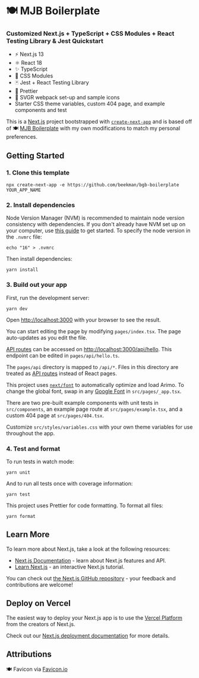 # 🍽️ MJB Boilerplate

### Customized Next.js + TypeScript + CSS Modules + React Testing Library & Jest Quickstart

- ⚡ Next.js 13
- ⚛️ React 18
- ✨ TypeScript
- 🎨 CSS Modules
- 🃏 Jest + React Testing Library
- 💖 Prettier
- 🛄 SVGR webpack set-up and sample icons
- Starter CSS theme variables, custom 404 page, and example components and test

This is a [Next.js](https://nextjs.org/) project bootstrapped with [`create-next-app`](https://github.com/vercel/next.js/tree/canary/packages/create-next-app) and is based off of 🍽️ [MJB Boilerplate](https://github.com/MollyJeanB/mjb-boilerplate) with my own modifications to match my personal preferences.

## Getting Started

### 1. Clone this template

```shell
npx create-next-app -e https://github.com/beekman/bgb-boilerplate YOUR_APP_NAME
```

### 2. Install dependencies

Node Version Manager (NVM) is recommended to maintain node version consistency with dependencies. If you don't already have NVM set up on your computer, use [this guide](https://github.com/nvm-sh/nvm) to get started. To specify the node version in the `.nvmrc` file:

```shell
echo "16" > .nvmrc
```

Then install dependencies:

```shell
yarn install
```

### 3. Build out your app

First, run the development server:

```shell
yarn dev
```

Open [http://localhost:3000](http://localhost:3000) with your browser to see the result.

You can start editing the page by modifying `pages/index.tsx`. The page auto-updates as you edit the file.

[API routes](https://nextjs.org/docs/api-routes/introduction) can be accessed on [http://localhost:3000/api/hello](http://localhost:3000/api/hello). This endpoint can be edited in `pages/api/hello.ts`.

The `pages/api` directory is mapped to `/api/*`. Files in this directory are treated as [API routes](https://nextjs.org/docs/api-routes/introduction) instead of React pages.

This project uses [`next/font`](https://nextjs.org/docs/basic-features/font-optimization) to automatically optimize and load Arimo. To change the global font, swap in any [Google Font](https://fonts.google.com/) in `src/pages/_app.tsx`.

There are two pre-built example components with unit tests in `src/components`, an example page route at `src/pages/example.tsx`, and a custom 404 page at `src/pages/404.tsx`.

Customize `src/styles/variables.css` with your own theme variables for use throughout the app.

### 4. Test and format

To run tests in watch mode:

```shell
yarn unit
```

And to run all tests once with coverage information:

```shell
yarn test
```

This project uses Prettier for code formatting. To format all files:

```shell
yarn format
```

## Learn More

To learn more about Next.js, take a look at the following resources:

- [Next.js Documentation](https://nextjs.org/docs) - learn about Next.js features and API.
- [Learn Next.js](https://nextjs.org/learn) - an interactive Next.js tutorial.

You can check out [the Next.js GitHub repository](https://github.com/vercel/next.js/) - your feedback and contributions are welcome!

## Deploy on Vercel

The easiest way to deploy your Next.js app is to use the [Vercel Platform](https://vercel.com/new?utm_medium=default-template&filter=next.js&utm_source=create-next-app&utm_campaign=create-next-app-readme) from the creators of Next.js.

Check out our [Next.js deployment documentation](https://nextjs.org/docs/deployment) for more details.

## Attributions

🍽️ Favicon via [Favicon.io](https://favicon.io/)
